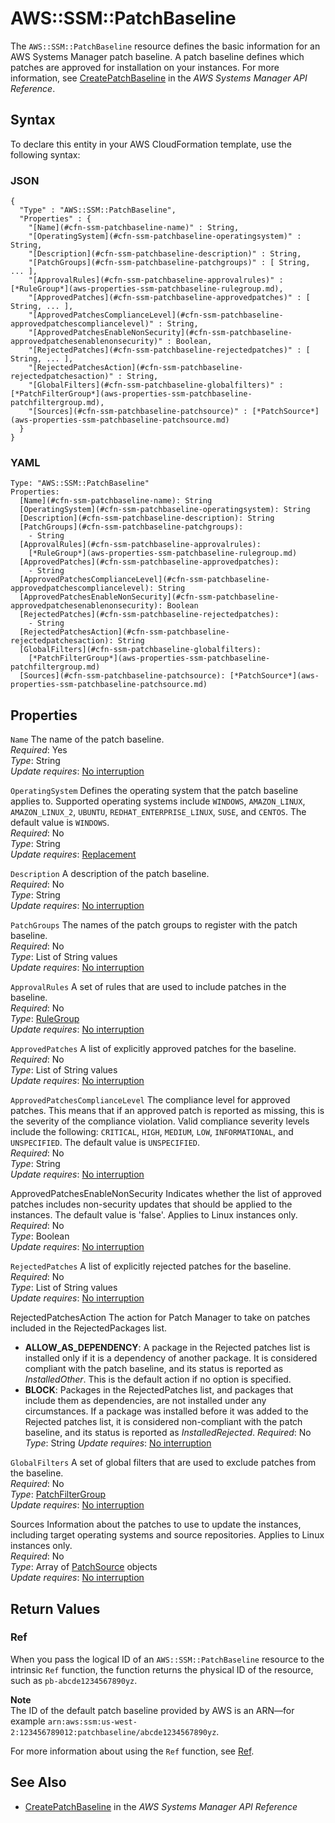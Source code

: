 # AWS::SSM::PatchBaseline<a name="aws-resource-ssm-patchbaseline"></a>

The `AWS::SSM::PatchBaseline` resource defines the basic information for an AWS Systems Manager patch baseline\. A patch baseline defines which patches are approved for installation on your instances\. For more information, see [ CreatePatchBaseline](https://docs.aws.amazon.com/systems-manager/latest/APIReference/API_CreatePatchBaseline.html) in the *AWS Systems Manager API Reference*\.

## Syntax<a name="aws-resource-ssm-patchbaseline-syntax"></a>

To declare this entity in your AWS CloudFormation template, use the following syntax:

### JSON<a name="aws-resource-ssm-patchbaseline-syntax.json"></a>

```
{
  "Type" : "AWS::SSM::PatchBaseline",
  "Properties" : {
    "[Name](#cfn-ssm-patchbaseline-name)" : String,
    "[OperatingSystem](#cfn-ssm-patchbaseline-operatingsystem)" : String,
    "[Description](#cfn-ssm-patchbaseline-description)" : String,
    "[PatchGroups](#cfn-ssm-patchbaseline-patchgroups)" : [ String, ... ],
    "[ApprovalRules](#cfn-ssm-patchbaseline-approvalrules)" : [*RuleGroup*](aws-properties-ssm-patchbaseline-rulegroup.md),
    "[ApprovedPatches](#cfn-ssm-patchbaseline-approvedpatches)" : [ String, ... ],
    "[ApprovedPatchesComplianceLevel](#cfn-ssm-patchbaseline-approvedpatchescompliancelevel)" : String,
    "[ApprovedPatchesEnableNonSecurity](#cfn-ssm-patchbaseline-approvedpatchesenablenonsecurity)" : Boolean,
    "[RejectedPatches](#cfn-ssm-patchbaseline-rejectedpatches)" : [ String, ... ],
    "[RejectedPatchesAction](#cfn-ssm-patchbaseline-rejectedpatchesaction)" : String,
    "[GlobalFilters](#cfn-ssm-patchbaseline-globalfilters)" : [*PatchFilterGroup*](aws-properties-ssm-patchbaseline-patchfiltergroup.md),
    "[Sources](#cfn-ssm-patchbaseline-patchsource)" : [*PatchSource*](aws-properties-ssm-patchbaseline-patchsource.md)    
  }
}
```

### YAML<a name="aws-resource-ssm-patchbaseline-syntax.yaml"></a>

```
Type: "AWS::SSM::PatchBaseline"
Properties:
  [Name](#cfn-ssm-patchbaseline-name): String
  [OperatingSystem](#cfn-ssm-patchbaseline-operatingsystem): String
  [Description](#cfn-ssm-patchbaseline-description): String
  [PatchGroups](#cfn-ssm-patchbaseline-patchgroups):
    - String
  [ApprovalRules](#cfn-ssm-patchbaseline-approvalrules):
    [*RuleGroup*](aws-properties-ssm-patchbaseline-rulegroup.md)        
  [ApprovedPatches](#cfn-ssm-patchbaseline-approvedpatches):
    - String
  [ApprovedPatchesComplianceLevel](#cfn-ssm-patchbaseline-approvedpatchescompliancelevel): String
  [ApprovedPatchesEnableNonSecurity](#cfn-ssm-patchbaseline-approvedpatchesenablenonsecurity): Boolean
  [RejectedPatches](#cfn-ssm-patchbaseline-rejectedpatches):
    - String
  [RejectedPatchesAction](#cfn-ssm-patchbaseline-rejectedpatchesaction): String
  [GlobalFilters](#cfn-ssm-patchbaseline-globalfilters):
    [*PatchFilterGroup*](aws-properties-ssm-patchbaseline-patchfiltergroup.md)
  [Sources](#cfn-ssm-patchbaseline-patchsource): [*PatchSource*](aws-properties-ssm-patchbaseline-patchsource.md)
```

## Properties<a name="aws-resource-ssm-patchbaseline-properties"></a>

`Name`  <a name="cfn-ssm-patchbaseline-name"></a>
The name of the patch baseline\.  
*Required*: Yes  
*Type*: String  
*Update requires*: [No interruption](using-cfn-updating-stacks-update-behaviors.md#update-no-interrupt)

`OperatingSystem`  <a name="cfn-ssm-patchbaseline-operatingsystem"></a>
Defines the operating system that the patch baseline applies to\. Supported operating systems include `WINDOWS`, `AMAZON_LINUX`, `AMAZON_LINUX_2`, `UBUNTU`, `REDHAT_ENTERPRISE_LINUX`, `SUSE`, and `CENTOS`\. The default value is `WINDOWS`\.  
*Required*: No  
*Type*: String  
*Update requires*: [Replacement](using-cfn-updating-stacks-update-behaviors.md#update-replacement)

`Description`  <a name="cfn-ssm-patchbaseline-description"></a>
A description of the patch baseline\.  
*Required*: No  
*Type*: String  
*Update requires*: [No interruption](using-cfn-updating-stacks-update-behaviors.md#update-no-interrupt)

`PatchGroups`  <a name="cfn-ssm-patchbaseline-patchgroups"></a>
The names of the patch groups to register with the patch baseline\.  
*Required*: No  
*Type*: List of String values  
*Update requires*: [No interruption](using-cfn-updating-stacks-update-behaviors.md#update-no-interrupt)

`ApprovalRules`  <a name="cfn-ssm-patchbaseline-approvalrules"></a>
A set of rules that are used to include patches in the baseline\.  
*Required*: No  
 *Type*: [RuleGroup](aws-properties-ssm-patchbaseline-rulegroup.md)  
*Update requires*: [No interruption](using-cfn-updating-stacks-update-behaviors.md#update-no-interrupt)

`ApprovedPatches`  <a name="cfn-ssm-patchbaseline-approvedpatches"></a>
A list of explicitly approved patches for the baseline\.  
*Required*: No  
*Type*: List of String values  
*Update requires*: [No interruption](using-cfn-updating-stacks-update-behaviors.md#update-no-interrupt)

`ApprovedPatchesComplianceLevel`  <a name="cfn-ssm-patchbaseline-approvedpatchescompliancelevel"></a>
The compliance level for approved patches\. This means that if an approved patch is reported as missing, this is the severity of the compliance violation\. Valid compliance severity levels include the following: `CRITICAL`, `HIGH`, `MEDIUM`, `LOW`, `INFORMATIONAL`, and `UNSPECIFIED`\. The default value is `UNSPECIFIED`\.  
*Required*: No  
*Type*: String  
*Update requires*: [No interruption](using-cfn-updating-stacks-update-behaviors.md#update-no-interrupt)

ApprovedPatchesEnableNonSecurity  <a name="cfn-ssm-patchbaseline-approvedpatchesenablenonsecurity"></a>
Indicates whether the list of approved patches includes non\-security updates that should be applied to the instances\. The default value is 'false'\. Applies to Linux instances only\.   
*Required*: No  
*Type*: Boolean  
*Update requires*: [No interruption](using-cfn-updating-stacks-update-behaviors.md#update-no-interrupt)

`RejectedPatches`  <a name="cfn-ssm-patchbaseline-rejectedpatches"></a>
A list of explicitly rejected patches for the baseline\.  
*Required*: No  
*Type*: List of String values  
*Update requires*: [No interruption](using-cfn-updating-stacks-update-behaviors.md#update-no-interrupt)

RejectedPatchesAction  <a name="cfn-ssm-patchbaseline-rejectedpatchesaction"></a>
The action for Patch Manager to take on patches included in the RejectedPackages list\.  
+ **ALLOW\_AS\_DEPENDENCY**: A package in the Rejected patches list is installed only if it is a dependency of another package\. It is considered compliant with the patch baseline, and its status is reported as *InstalledOther*\. This is the default action if no option is specified\.
+ **BLOCK**: Packages in the RejectedPatches list, and packages that include them as dependencies, are not installed under any circumstances\. If a package was installed before it was added to the Rejected patches list, it is considered non\-compliant with the patch baseline, and its status is reported as *InstalledRejected*\.
*Required*: No  
*Type*: String
*Update requires*: [No interruption](using-cfn-updating-stacks-update-behaviors.md#update-no-interrupt)

`GlobalFilters`  <a name="cfn-ssm-patchbaseline-globalfilters"></a>
A set of global filters that are used to exclude patches from the baseline\.  
*Required*: No  
 *Type*: [PatchFilterGroup](aws-properties-ssm-patchbaseline-patchfiltergroup.md)  
*Update requires*: [No interruption](using-cfn-updating-stacks-update-behaviors.md#update-no-interrupt)

Sources  <a name="cfn-ssm-patchbaseline-patchsource"></a>
Information about the patches to use to update the instances, including target operating systems and source repositories\. Applies to Linux instances only\.   
*Required*: No  
 *Type*: Array of [PatchSource](aws-properties-ssm-patchbaseline-patchsource.md) objects  
*Update requires*: [No interruption](using-cfn-updating-stacks-update-behaviors.md#update-no-interrupt)

## Return Values<a name="aws-resource-ssm-patchbaseline-returnvalues"></a>

### Ref<a name="w13ab1c21c10d231c31b9b3"></a>

When you pass the logical ID of an `AWS::SSM::PatchBaseline` resource to the intrinsic `Ref` function, the function returns the physical ID of the resource, such as `pb-abcde1234567890yz`\.

**Note**  
The ID of the default patch baseline provided by AWS is an ARN—for example `arn:aws:ssm:us-west-2:123456789012:patchbaseline/abcde1234567890yz`\.

For more information about using the `Ref` function, see [Ref](intrinsic-function-reference-ref.md)\.

## See Also<a name="aws-resource-ssm-patchbaseline-seealso"></a>
+ [ CreatePatchBaseline](https://docs.aws.amazon.com/systems-manager/latest/APIReference/API_CreatePatchBaseline.html) in the *AWS Systems Manager API Reference*
